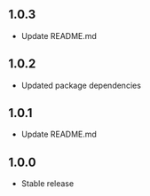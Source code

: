 ## 1.0.3

- Update README.md

## 1.0.2

- Updated package dependencies

## 1.0.1

- Update README.md

## 1.0.0

- Stable release